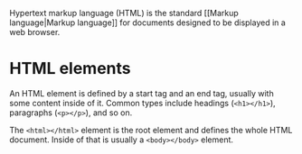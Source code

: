 Hypertext markup language (HTML) is the standard [[Markup language|Markup language]] for documents designed to be displayed in a web browser.

# HTML elements
An HTML element is defined by a start tag and an end tag, usually with some content inside of it. Common types include headings (`<h1></h1>`), paragraphs (`<p></p>`), and so on.

The `<html></html>` element is the root element and defines the whole HTML document. Inside of that is usually a `<body></body>` element.